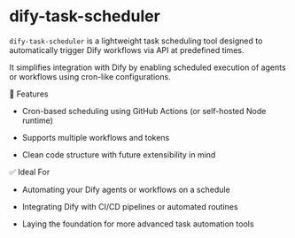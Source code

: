 # dify-task-scheduler

`dify-task-scheduler` is a lightweight task scheduling tool designed to automatically trigger Dify workflows via API at predefined times.

It simplifies integration with Dify by enabling scheduled execution of agents or workflows using cron-like configurations.

🚀 Features
- Cron-based scheduling using GitHub Actions (or self-hosted Node runtime)

- Supports multiple workflows and tokens

- Clean code structure with future extensibility in mind

✅ Ideal For
- Automating your Dify agents or workflows on a schedule

- Integrating Dify with CI/CD pipelines or automated routines

- Laying the foundation for more advanced task automation tools
